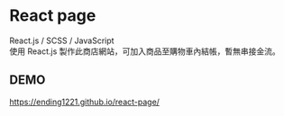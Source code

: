 # React page

React.js / SCSS / JavaScript
<br>
使用 React.js 製作此商店網站，可加入商品至購物車內結帳，暫無串接金流。

## DEMO

https://ending1221.github.io/react-page/

